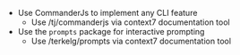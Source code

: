 - Use CommanderJs to implement any CLI feature
  - Use /tj/commanderjs via context7 documentation tool
- Use the `prompts` package for interactive prompting
  -  Use /terkelg/prompts via context7 documentation tool